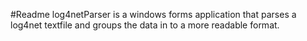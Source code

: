 #Readme
log4netParser is a windows forms application that parses a log4net textfile and groups the data in to a more readable format.
